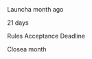 <div class="content-box__simple-content"><div class="horizontal-timeline__wrapper"><div class="horizontal-timeline"><div class="horizontal-timeline__line"></div><div class="horizontal-timeline__progress-bar" style="width: 57.3435%;"></div><div class="horizontal-timeline__point"><div class="horizontal-timeline__point-label--start" style="left: 0px;"><span class="competition-overview__milestone-title">Launch</span><span title="Wed Oct 16 2019 01:26:22 GMT+0700 (Western Indonesia Time)">a month ago</span></div><div class="horizontal-timeline__point-tooltip-wrapper"><span class="tooltip-container tooltip-container--left horizontal-timeline__point-tooltip-wrapper" data-tooltip="Oct 16, 2019"></span></div></div><div class="horizontal-timeline__milestone-placeholder"><div class="horizontal-timeline__point--future" style="left: 89.2689%;"><div class="horizontal-timeline__point-details" style="left: 89.2689%;"><p class="horizontal-timeline__milestone-date"><span title="Fri Dec 13 2019 06:59:00 GMT+0700 (Western Indonesia Time)">21 days </span></p><p class="competition-overview__milestone-name">Rules Acceptance Deadline</p></div><div class="horizontal-timeline__point-tooltip-wrapper"><span class="tooltip-container horizontal-timeline__point-tooltip-wrapper" data-tooltip="Dec 13, 2019"></span></div></div></div><div class="horizontal-timeline__point--future" style="left: 100%;"><div class="horizontal-timeline__point-label--end" style="right: 0px;"><span class="competition-overview__milestone-title">Close</span><span title="Fri Dec 20 2019 06:59:00 GMT+0700 (Western Indonesia Time)">a month </span></div><div class="horizontal-timeline__point-tooltip-wrapper"><span class="tooltip-container horizontal-timeline__point-tooltip-wrapper" data-tooltip="Dec 20, 2019"></span></div></div></div></div></div>